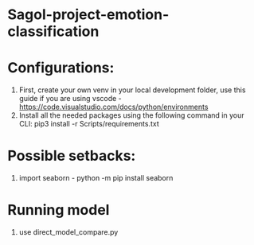 # Sagol-project-emotion-classification
 
# Configurations:
 1. First, create your own venv in your local development folder, use this guide if you are using vscode - https://code.visualstudio.com/docs/python/environments
 2. Install all the needed packages using the following command in your CLI: pip3 install -r Scripts/requirements.txt


# Possible setbacks:
 1. import seaborn - python -m pip install seaborn


# Running model
 1. use direct_model_compare.py
